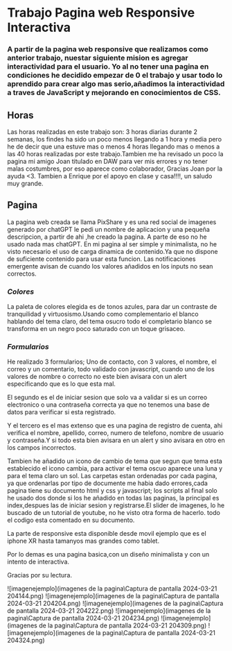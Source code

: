 # Trabajo Pagina web Responsive Interactiva 

### A partir de la pagina web responsive que realizamos como anterior trabajo, nuestar siguiente mision es agregar interactividad para el usuario. Yo al no tener una pagina en condiciones he decidido empezar de 0 el trabajo y usar todo lo aprendido para crear algo mas serio,añadimos la interactividad a traves de JavaScript y mejorando en conocimientos de CSS.

## Horas

Las horas realizadas en este trabajo son: 3 horas diarias durante 2 semanas, los findes ha sido un poco menos llegando a 1 hora y media pero he de decir que una estuve mas o menos 4 horas llegando mas o menos a las 40 horas realizadas por este trabajo.Tambien me ha revisado un poco la pagina mi amigo Joan titulado en DAW para ver mis errores y no tener malas costumbres, por eso aparece como colaborador, Gracias Joan por la ayuda <3. Tambien a Enrique por el apoyo en clase y casa!!!!, un saludo muy grande.

## Pagina

La pagina web creada se llama PixShare y es una red social de imagenes generado por chatGPT
le pedi un nombre de aplicacion  y una pequeña descripcion, a partir de ahi ,he creado la pagina.
A parte de eso no he usado nada mas chatGPT.
En mi pagina al ser simple y minimalista, no he visto necesario el uso de carga dinamica de contenido.Ya que no dispone de suficiente contenido para usar esta funcion.
Las notificaciones emergente avisan de cuando los valores añadidos en los inputs no sean correctos.

### *Colores*

La paleta de colores elegida es de tonos azules, para dar un contraste de tranquilidad y virtuosismo.Usando como complementario el blanco hablando del tema claro, del tema osucro todo el completario blanco se transforma en un negro poco saturado con un toque grisaceo.

### *Formularios*

He realizado 3 formularios; Uno de contacto, con 3 valores, el nombre, el correo y un comentario, todo validado con javascript, cuando uno de los valores de nombre o correcto no este bien avisara con un alert especificando que es lo que esta mal.

El segundo es el de iniciar sesion que solo va a validar si es un correo electronico o una contraseña correcta ya que no tenemos una base de datos para verificar si esta registrado.

Y el tercero es el mas extenso que es una pagina de registro de cuenta, ahi verifica el nombre, apellido, correo, numero de telefono, nombre de usuario y contraseña.Y si todo esta bien avisara en un alert y sino avisara en otro en los campos incorrectos.

Tambien he añadido un icono de cambio de tema que segun que tema esta establecido el icono cambia, para activar el tema oscuo aparece una luna y para el tema claro un sol.
Las carpetas estan ordenadas por cada pagina, ya que ordenarlas por tipo de documente me habia dado errores,cada pagina tiene su documento html y css y javascript; los scripts al final solo he usado dos donde si los he añadido en todas las paginas, la principal es index,despues las de iniciar sesion y registrarse.El slider de imagenes, lo he buscado de un tutorial de youtube, no he visto otra forma de hacerlo. todo el codigo esta comentado en su documento.

La parte de responsive esta disponible desde movil ejemplo que es el iphone XR hasta tamanyos mas grandes como tablet.

Por lo demas es una pagina basica,con un diseño minimalista y con un intento de interactiva.

Gracias por su lectura.

![imagenejemplo](imagenes de la pagina\Captura de pantalla 2024-03-21 204144.png)
![imagenejemplo](imagenes de la pagina\Captura de pantalla 2024-03-21 204204.png)
![imagenejemplo](imagenes de la pagina\Captura de pantalla 2024-03-21 204222.png)
![imagenejemplo](imagenes de la pagina\Captura de pantalla 2024-03-21 204234.png)
![imagenejemplo](imagenes de la pagina\Captura de pantalla 2024-03-21 204309.png)
![imagenejemplo](imagenes de la pagina\Captura de pantalla 2024-03-21 204324.png)






